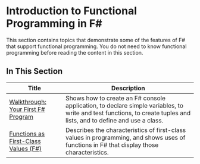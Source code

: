 # Introduction to Functional Programming in F#

This section contains topics that demonstrate some of the features of F# that support functional programming. You do not need to know functional programming before reading the content in this section.


## In This Section


|Title|Description|
|-----|-----------|
|[Walkthrough: Your First F&#35; Program](Walkthrough%3A+Your+First+FSharp+Program.md)|Shows how to create an F# console application, to declare simple variables, to write and test functions, to create tuples and lists, and to define and use a class.|
|[Functions as First-Class Values &#40;F&#35;&#41;](Functions+as+First-Class+Values+%28FSharp%29.md)|Describes the characteristics of first-class values in programming, and shows uses of functions in F# that display those characteristics.|
